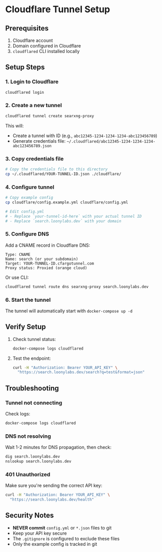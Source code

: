 # Cloudflare Tunnel Setup

## Prerequisites

1. Cloudflare account
2. Domain configured in Cloudflare
3. `cloudflared` CLI installed locally

## Setup Steps

### 1. Login to Cloudflare

```bash
cloudflared login
```

### 2. Create a new tunnel

```bash
cloudflared tunnel create searxng-proxy
```

This will:
- Create a tunnel with ID (e.g., `abc12345-1234-1234-1234-abc123456789`)
- Generate credentials file: `~/.cloudflared/abc12345-1234-1234-1234-abc123456789.json`

### 3. Copy credentials file

```bash
# Copy the credentials file to this directory
cp ~/.cloudflared/YOUR-TUNNEL-ID.json ./cloudflare/
```

### 4. Configure tunnel

```bash
# Copy example config
cp cloudflare/config.example.yml cloudflare/config.yml

# Edit config.yml
# - Replace `your-tunnel-id-here` with your actual tunnel ID
# - Replace `search.loonylabs.dev` with your domain
```

### 5. Configure DNS

Add a CNAME record in Cloudflare DNS:

```
Type: CNAME
Name: search (or your subdomain)
Target: YOUR-TUNNEL-ID.cfargotunnel.com
Proxy status: Proxied (orange cloud)
```

Or use CLI:

```bash
cloudflared tunnel route dns searxng-proxy search.loonylabs.dev
```

### 6. Start the tunnel

The tunnel will automatically start with `docker-compose up -d`

## Verify Setup

1. Check tunnel status:
   ```bash
   docker-compose logs cloudflared
   ```

2. Test the endpoint:
   ```bash
   curl -H "Authorization: Bearer YOUR_API_KEY" \
     "https://search.loonylabs.dev/search?q=test&format=json"
   ```

## Troubleshooting

### Tunnel not connecting

Check logs:
```bash
docker-compose logs cloudflared
```

### DNS not resolving

Wait 1-2 minutes for DNS propagation, then check:
```bash
dig search.loonylabs.dev
nslookup search.loonylabs.dev
```

### 401 Unauthorized

Make sure you're sending the correct API key:
```bash
curl -H "Authorization: Bearer YOUR_API_KEY" \
  "https://search.loonylabs.dev/health"
```

## Security Notes

- **NEVER commit** `config.yml` or `*.json` files to git
- Keep your API key secure
- The `.gitignore` is configured to exclude these files
- Only the example config is tracked in git
